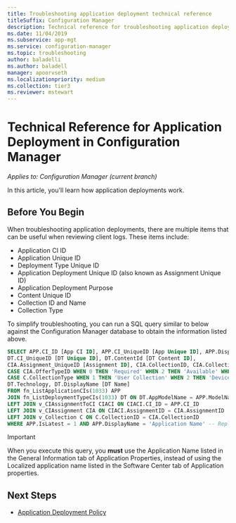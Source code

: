 ```yaml
---
title: Troubleshooting application deployment technical reference
titleSuffix: Configuration Manager
description: Technical reference for troubleshooting application deployment in Configuration Manager.
ms.date: 11/04/2019
ms.subservice: app-mgt
ms.service: configuration-manager
ms.topic: troubleshooting
author: baladelli
ms.author: baladell
manager: apoorvseth
ms.localizationpriority: medium
ms.collection: tier3
ms.reviewer: mstewart
---
```


# Technical Reference for Application Deployment in Configuration Manager

*Applies to: Configuration Manager (current branch)*

In this article, you'll learn how application deployments work.

## Before You Begin

When troubleshooting application deployments, there are multiple items that can be useful when reviewing client logs. These items include:

- Application CI ID
- Application Unique ID
- Deployment Type Unique ID
- Application Deployment Unique ID (also known as Assignment Unique ID)
- Application Deployment Purpose
- Content Unique ID
- Collection ID and Name
- Collection Type

To simplify troubleshooting, you can run a SQL query similar to below against the Configuration Manager database to obtain the information listed above.

```sql
SELECT APP.CI_ID [App CI ID], APP.CI_UniqueID [App Unique ID], APP.DisplayName [App Name],
DT.CI_UniqueID [DT Unique ID], DT.ContentId [DT Content ID],
CIA.Assignment_UniqueID [Assignment ID], CIA.CollectionID, CIA.CollectionName,
CASE CIA.OfferTypeID WHEN 0 THEN 'Required' WHEN 2 THEN 'Available' WHEN 3 THEN 'Simulate' ELSE 'Unknown' END AS [Deployment Purpose],
CASE C.CollectionType WHEN 1 THEN 'User Collection' WHEN 2 THEN 'Device Collection' ELSE 'Unknown' END AS [Collection Type],
DT.Technology, DT.DisplayName [DT Name]
FROM fn_ListApplicationCIs(1033) APP
JOIN fn_ListDeploymentTypeCIs(1033) DT ON DT.AppModelName = APP.ModelName AND DT.IsLatest = 1
LEFT JOIN v_CIAssignmentToCI CIACI ON CIACI.CI_ID = APP.CI_ID
LEFT JOIN v_CIAssignment CIA ON CIACI.AssignmentID = CIA.AssignmentID
LEFT JOIN v_Collection C ON C.CollectionID = CIA.CollectionID
WHERE APP.IsLatest = 1 AND APP.DisplayName = 'Application Name' -- Replace Application Name
```

> [!IMPORTANT]
> When you execute this query, you **must** use the Application Name listed in the General Information tab of Application Properties, instead of using the Localized application name listed in the Software Center tab of Application properties.

## Next Steps

- [Application Deployment Policy](deployment-policy-technical-reference.md)
